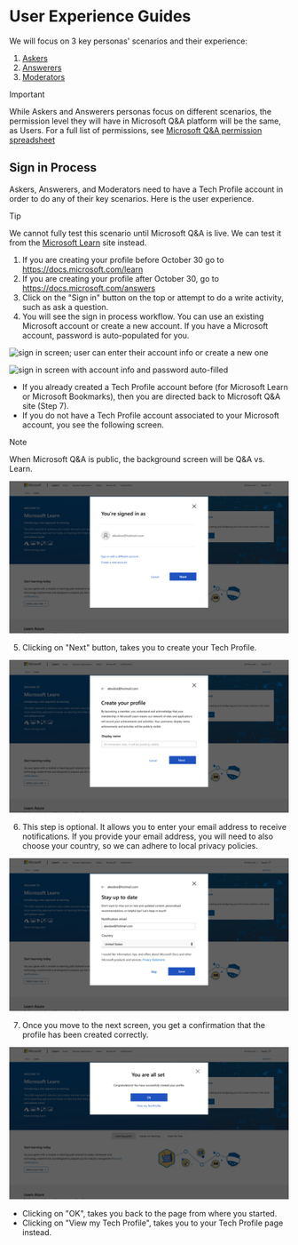 # User Experience Guides

We will focus on 3 key personas' scenarios and their experience:

1. [Askers](asker.md)
1. [Answerers](answerer.md)
1. [Moderators](moderator.md)

> [!IMPORTANT]
> While Askers and Answerers personas focus on different scenarios, the permission level they will have in Microsoft Q&A platform will be the same, as Users. For a full list of permissions, see [Microsoft Q&A permission spreadsheet](https://microsoft.sharepoint.com/:x:/t/CE_APEX/ESBa0UT4rH9AklJPKsHOuNoBToDZKakeXuCIRtBABNtBMA?e=JayYyP)

## Sign in Process

Askers, Answerers, and Moderators need to have a Tech Profile account in order to do any of their key scenarios. Here is the user experience.

> [!TIP]
> We cannot fully test this scenario until Microsoft Q&A is live. We can test it from the [Microsoft Learn](https://docs.microsoft.com/learn) site instead.

1. If you are creating your profile before October 30 go to https://docs.microsoft.com/learn
1. If you are creating your profile after October 30, go to https://docs.microsoft.com/answers
1. Click on the "Sign in" button on the top or attempt to do a write activity, such as ask a question.
1. You will see the sign in process workflow. You can use an existing Microsoft account or create a new account. If you have a Microsoft account, password is auto-populated for you.

![sign in screen; user can enter their account info or create a new one](media/sign-in-process-1.png)

![sign in screen with account info and password auto-filled](media/sign-in-process-2.png)

- If you already created a Tech Profile account before (for Microsoft Learn or Microsoft Bookmarks), then you are directed back to Microsoft Q&A site (Step 7).
- If you do not have a Tech Profile account associated to your Microsoft account, you see the following screen.

> [!NOTE]
> When Microsoft Q&A is public, the background screen will be Q&A vs. Learn.

![confirm to use current user account](media/sign-in-process-3.png)

5. Clicking on "Next" button, takes you to create your Tech Profile.

![enter your tech profile user name screen](media/sign-in-process-4.png)

6. This step is optional. It allows you to enter your email address to receive notifications. If you provide your email address, you will need to also choose your country, so we can adhere to local privacy policies.

![provide email and country](media/sign-in-process-5.png)

7. Once you move to the next screen, you get a confirmation that the profile has been created correctly.

![profile created successfully](media/sign-in-process-6.png)

- Clicking on "OK", takes you back to the page from where you started.
- Clicking on "View my Tech Profile", takes you to your Tech Profile page instead.
